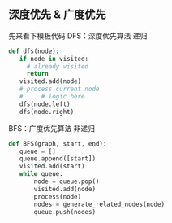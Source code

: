 ## 深度优先 & 广度优先
先来看下模板代码
DFS：深度优先算法 递归
``` python
def dfs(node):
   if node in visited:
     # already visited
     return
   visited.add(node)
   # process current node
   # ... # logic here
   dfs(node.left)
   dfs(node.right)
```
BFS：广度优先算法 非递归
``` python
def BFS(graph, start, end):
   queue = []
   queue.append([start])
   visited.add(start)
   while queue:
       node = queue.pop()
       visited.add(node)
       process(node)
       nodes = generate_related_nodes(node)
       queue.push(nodes)
```
